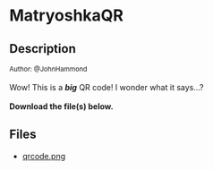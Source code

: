 # MatryoshkaQR

## Description

<small>Author: @JohnHammond</small><br><br>Wow! This is a <b><i>big</i></b> QR code! I wonder what it says...? <br><br> <b>Download the file(s) below.</b>


## Files

* [qrcode.png](files/qrcode.png)

